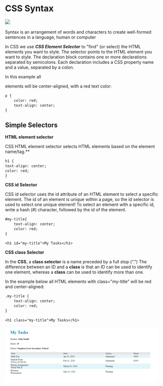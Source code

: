   

# CSS Syntax

  
[![](/assets/css-syntax.gif)](https://www.w3schools.com/whatis/whatis_css.asp)

Syntax is an arrangement of words and characters to create well-formed sentences in a language, human or computer

In CSS we use _**CSS Element Selector**_ to "find" (or select) the HTML elements you want to style.
The selector points to the HTML element you want to style. The  declaration block contains one or more declarations separated by  semicolons. Each declaration includes a CSS property name and a   value, separated by a colon.

In this example all <p> elements will be center-aligned, with a red text color:

	p {
		color: red;
		text-align: center;
	}


## Simple Selectors
  

**HTML element selector**

CSS HTML element selector selects HTML elements based on the element name/tag.**

	h1 {
	text-align: center;
	color: red;
	}

  
**CSS id Selector**
 

CSS id selector uses the id attribute of an HTML element to select a specific element.
The id of an element is unique within a page, so the id selector is used to select one unique element!
To select an element with a specific id, write a hash (#) character, followed by the id of the element.

	#my-title{
		text-align: center;
		color: red;
	}


`<h1 id="my-title">My Tasks</h1>`

  
**CSS class Selector**
  

In the **CSS**, a **class selector** is a name preceded by a full stop (“.”) The difference between an ID and a **class** is that an ID can be used to identify one element, whereas a **class** can be used to identify more than one.

  
In the example below all HTML elements with class="my-title" will be red and center-aligned:

	.my-title {
		text-align: center;
		color: red;
	}
`<h1 class="my-title">My Tasks</h1>`

![](/assets/lab-css-syntax.png)